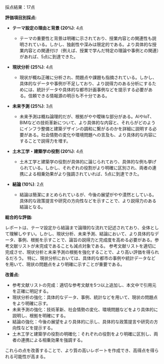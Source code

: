 採点結果：17点

**評価項目別採点:**

* **テーマ設定の理由と背景 (20%)**: 4点
    * テーマの重要性と背景は明確に示されており、授業内容との関連性も説明されている。しかし、独創性や深みは限定的である。より具体的な授業内容との関連付け（例えば、授業で学んだ特定の理論や事例との関連）があれば、5点に到達できた。

* **現状分析 (25%)**: 4点
    * 現状が概ね正確に分析され、問題点や課題も指摘されている。しかし、具体的なデータや事例が不足しており、より説得力のある分析にするためには、統計データや具体的な都市計画事例などを提示する必要がある。信頼できる情報源の明示も不十分である。

* **未来予測 (25%)**: 3点
    * 未来予測は概ね論理的だが、根拠がやや曖昧な部分がある。AIやIoT、BIMなどの技術革新について、より具体的な内容と、それらがどのようにインフラ整備と建築デザインの調和に繋がるのかを詳細に説明する必要がある。社会情勢の変化や環境問題への言及も、より具体的な内容にすることで説得力を増す。

* **土木工学・建築学の役割 (20%)**: 4点
    * 土木工学と建築学の役割が具体的に論じられており、具体的な例も挙げられている。しかし、それぞれの役割がより明確に区別され、両者の連携による相乗効果がより強調されていれば、5点に到達できた。

* **結論 (10%)**: 2点
    * 結論は簡潔にまとめられているが、今後の展望がやや漠然としている。具体的な政策提言や研究の方向性などを示すことで、より説得力のある結論となる。


**総合的な評価:**

レポートは、テーマ設定から結論まで論理的な流れで記述されており、全体として理解しやすい。しかし、現状分析、未来予測、結論において、より具体的なデータ、事例、根拠を示すことで、論旨の説得力と完成度を高める必要がある。参考文献リストが未完成であることも減点対象である。  参考文献リストを適切に完成させ、現状分析と未来予測の根拠を強化することで、より高い評価を得られるだろう。  特に、現状分析においては、具体的な都市の事例や統計データなどを用いて、現状の問題点をより明確に示すことが重要である。


**改善点:**

* 参考文献リストの完成：適切な参考文献を5つ以上追加し、本文中で引用元を正確に明記する。
* 現状分析の強化：具体的なデータ、事例、統計などを用いて、現状の問題点をより明確に示す。
* 未来予測の強化：技術革新、社会情勢の変化、環境問題などをより具体的に説明し、根拠を明確にする。
* 結論の強化：今後の展望をより具体的に示し、具体的な政策提言や研究の方向性などを提示する。
* 土木工学と建築学の役割の明確化：それぞれの役割をより明確に区別し、両者の連携による相乗効果を強調する。


これらの点を改善することで、より質の高いレポートを作成でき、高得点を得られる可能性が高まる。
